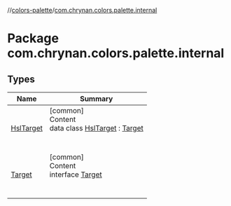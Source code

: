 //[colors-palette](../../index.md)/[com.chrynan.colors.palette.internal](index.md)



# Package com.chrynan.colors.palette.internal  


## Types  
  
|  Name |  Summary | 
|---|---|
| <a name="com.chrynan.colors.palette.internal/HslTarget///PointingToDeclaration/"></a>[HslTarget](-hsl-target/index.md)| <a name="com.chrynan.colors.palette.internal/HslTarget///PointingToDeclaration/"></a>[common]  <br>Content  <br>data class [HslTarget](-hsl-target/index.md) : [Target](-target/index.md)  <br><br><br>|
| <a name="com.chrynan.colors.palette.internal/Target///PointingToDeclaration/"></a>[Target](-target/index.md)| <a name="com.chrynan.colors.palette.internal/Target///PointingToDeclaration/"></a>[common]  <br>Content  <br>interface [Target](-target/index.md)  <br><br><br>|

